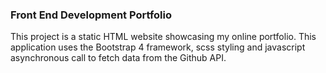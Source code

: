 ### Front End Development Portfolio

This project is a static HTML website showcasing my online portfolio. This application uses the Bootstrap 4 framework, scss styling and javascript asynchronous call to fetch data from the Github API.
